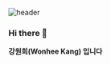 ![header](https://capsule-render.vercel.app/api?type=waving&color=auto&height=120&section=header&)
### Hi there 👋
**강원희(Wonhee Kang) 입니다**
